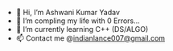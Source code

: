 - 👋 Hi, I’m Ashwani Kumar Yadav
- 👀 I’m compling my life with 0 Errors...
- 🌱 I’m currently learning C++ (DS/ALGO)
- 📫 Contact me @indianlance007@gmail.com 

<!---
lancerhunt007/lancerhunt007 is a ✨ special ✨ repository because its `README.md` (this file) appears on your GitHub profile.
You can click the Preview link to take a look at your changes.
--->
